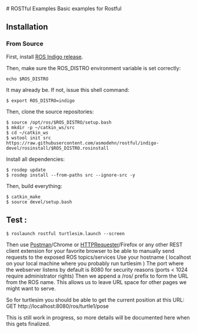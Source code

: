 # ROSTful Examples
Basic examples for Rostful

## Installation

### From Source

First, install [ROS Indigo release](http://wiki.ros.org/indigo/Installation/Ubuntu).

Then, make sure the ROS_DISTRO environment variable is set correctly:
```
echo $ROS_DISTRO
```

It may already be.  If not, issue this shell command:
```
$ export ROS_DISTRO=indigo
```

Then, clone the source repositories:

```
$ source /opt/ros/$ROS_DISTRO/setup.bash
$ mkdir -p ~/catkin_ws/src
$ cd ~/catkin_ws
$ wstool init src https://raw.githubusercontent.com/asmodehn/rostful/indigo-devel/rosinstall/$ROS_DISTRO.rosinstall
```

Install all dependencies:
```
$ rosdep update
$ rosdep install --from-paths src --ignore-src -y
```

Then, build everything:
```
$ catkin_make
$ source devel/setup.bash
```

## Test :
```
$ roslaunch rostful turtlesim.launch --screen
```

Then use [Postman](https://chrome.google.com/webstore/detail/postman-rest-client/fdmmgilgnpjigdojojpjoooidkmcomcm?hl=en)/Chrome or [HTTPRequester](https://addons.mozilla.org/en-us/firefox/addon/httprequester/)/Firefox or any other REST client extension for your favorite browser to be able to manually send requests to the exposed ROS topics/services
Use your hostname ( localhost on your local machine where you probably run turtlesim )
The port where the webserver listens by default is 8080 for security reasons (ports < 1024 require administrator rights)
Then we append a /ros/ prefix to form the URL from the ROS name. This allows us to leave URL space for other pages we might want to serve.

So for turtlesim you should be able to get the current position at this URL:
GET http://localhost:8080/ros/turtle1/pose

This is still work in progress, so more details will be documented here when this gets finalized.
